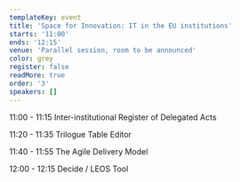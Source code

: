 ```yaml
---
templateKey: event
title: 'Space for Innovation: IT in the EU institutions'
starts: '11:00'
ends: '12:15'
venue: 'Parallel session, room to be announced'
color: grey
register: false
readMore: true
order: '3'
speakers: []
---
```

11:00 - 11:15 Inter-institutional Register of Delegated Acts

11:20 - 11:35 Trilogue Table Editor

11:40 - 11:55 The Agile Delivery Model

12:00 - 12:15 Decide / LEOS Tool
